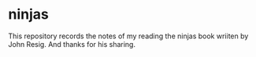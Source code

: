 ninjas
======

This repository records the notes of my reading the ninjas book wriiten by John Resig. And thanks for his sharing.
